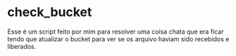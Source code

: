 # check_bucket
Esse é um script feito por mim para resolver uma coisa chata que era ficar tendo que atualizar o bucket para ver se os arquivo haviam sido recebidos e liberados.
